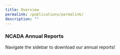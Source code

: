 ```yaml
---
title: Overview
permalink: /publications/permalink/
description: ""
---
```

### NCADA Annual Reports

Navigate the sidebar to download our annual reports!
